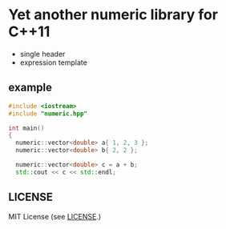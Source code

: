 # Yet another numeric library for C++11

* single header
* expression template

## example

```cpp
#include <iostream>
#include "numeric.hpp"

int main()
{
  numeric::vector<double> a{ 1, 2, 3 };
  numeric::vector<double> b{ 2, 2 };

  numeric::vector<double> c = a + b;
  std::cout << c << std::endl;
```


## LICENSE

MIT License (see [LICENSE](LICENSE).)
